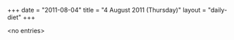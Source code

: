 +++
date = "2011-08-04"
title = "4 August 2011 (Thursday)"
layout = "daily-diet"
+++

<p>&lt;no entries&gt;</p>